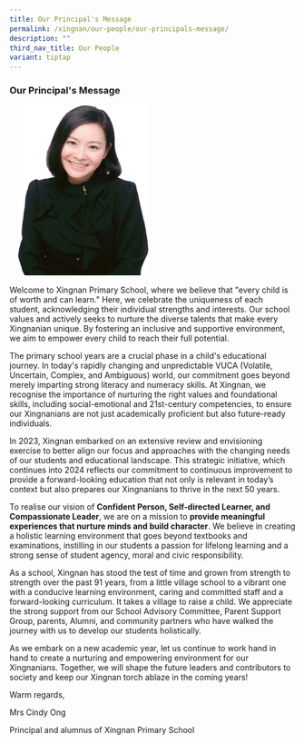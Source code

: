 ```yaml
---
title: Our Principal's Message
permalink: /xingnan/our-people/our-principals-message/
description: ""
third_nav_title: Our People
variant: tiptap
---
```

<h3>Our Principal's Message</h3><p></p><div class="isomer-image-wrapper"><img style="width:230px;height:300px;margin-left:15px;" height="auto" width="100%" src="/images/Our%20Staff/01%20SL/SL1.png"></div><p>Welcome to Xingnan Primary School, where we believe that "every child is of worth and can learn." Here, we celebrate the uniqueness of each student, acknowledging their individual strengths and interests. Our school values and actively seeks to nurture the diverse talents that make every Xingnanian unique. By fostering an inclusive and supportive environment, we aim to empower every child to reach their full potential.</p><p>The primary school years are a crucial phase in a child's educational journey. In today's rapidly changing and unpredictable VUCA (Volatile, Uncertain, Complex, and Ambiguous) world, our commitment goes beyond merely imparting strong literacy and numeracy skills. At Xingnan, we recognise the importance of nurturing the right values and foundational skills, including social-emotional and 21st-century competencies, to ensure our Xingnanians are not just academically proficient but also future-ready individuals.</p><p>In 2023, Xingnan embarked on an extensive review and envisioning exercise to better align our focus and approaches with the changing needs of our students and educational landscape. This strategic initiative, which continues into 2024 reflects our commitment to continuous improvement to provide a forward-looking education that not only is relevant in today’s context but also prepares our Xingnanians to thrive in the next 50 years.&nbsp;</p><p>To realise our vision of <strong>Confident Person, Self-directed Learner, and Compassionate Leader</strong>, we are on a mission to <strong>provide meaningful experiences that nurture minds and build character</strong>. We believe in creating a holistic learning environment that goes beyond textbooks and examinations, instilling in our students a passion for lifelong learning and a strong sense of student agency, moral and civic responsibility.</p><p>As a school, Xingnan has stood the test of time and grown from strength to strength over the past 91 years, from a little village school to a vibrant one with a conducive learning environment, caring and committed staff and a forward-looking curriculum.&nbsp;It takes a village to raise a child. We appreciate the strong support from our School Advisory Committee, Parent Support Group, parents, Alumni, and community partners who have walked the journey with us to develop our students holistically.</p><p>As we embark on a new academic year, let us continue to work hand in hand to create a nurturing and empowering environment for our Xingnanians. Together, we will shape the future leaders and contributors to society and keep our Xingnan torch ablaze in the coming years!</p><p></p><p>Warm regards,</p><p>Mrs Cindy Ong</p><p>Principal and alumnus of Xingnan Primary School</p><h4></h4><p></p>